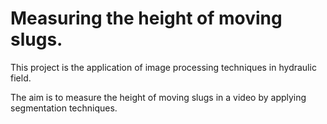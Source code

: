 # Measuring the height of moving slugs.

This project is the application of image processing techniques in hydraulic field.

The aim is to measure the height of moving slugs in a video by applying segmentation techniques.
